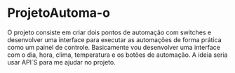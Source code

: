 # ProjetoAutoma-o
O projeto consiste em criar dois pontos de automação com switches e desenvolver uma interface para executar as automações de forma prática como um painel de controle. 
Basicamente vou desenvolver uma interface com o dia, hora, clima, temperatura e os botões de automação. A ideia seria usar API´S para me ajudar no projeto.

